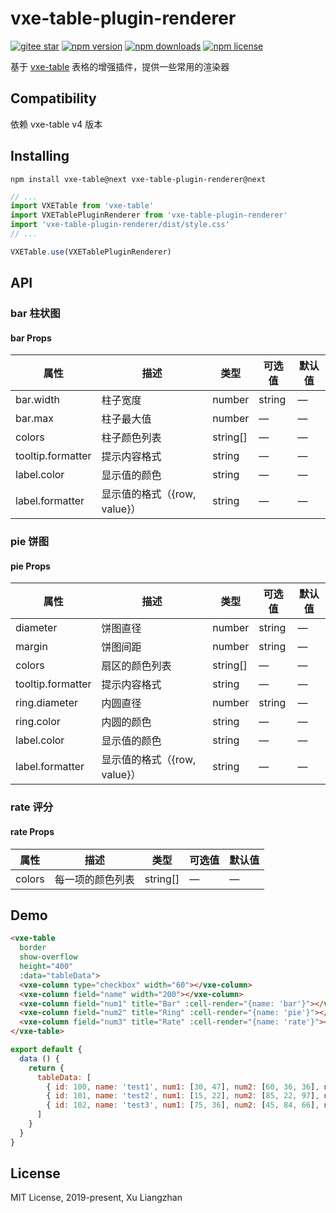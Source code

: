 # vxe-table-plugin-renderer

[![gitee star](https://gitee.com/x-extends/vxe-table-plugin-renderer/badge/star.svg?theme=dark)](https://gitee.com/x-extends/vxe-table-plugin-renderer/stargazers)
[![npm version](https://img.shields.io/npm/v/vxe-table-plugin-renderer.svg?style=flat-square)](https://www.npmjs.com/package/vxe-table-plugin-renderer)
[![npm downloads](https://img.shields.io/npm/dm/vxe-table-plugin-renderer.svg?style=flat-square)](http://npm-stat.com/charts.html?package=vxe-table-plugin-renderer)
[![npm license](https://img.shields.io/github/license/mashape/apistatus.svg)](LICENSE)

基于 [vxe-table](https://github.com/x-extends/vxe-table) 表格的增强插件，提供一些常用的渲染器

## Compatibility

依赖 vxe-table v4 版本  

## Installing

```shell
npm install vxe-table@next vxe-table-plugin-renderer@next
```

```javascript
// ...
import VXETable from 'vxe-table'
import VXETablePluginRenderer from 'vxe-table-plugin-renderer'
import 'vxe-table-plugin-renderer/dist/style.css'
// ...

VXETable.use(VXETablePluginRenderer)
```

## API

### bar 柱状图

#### bar Props

| 属性 | 描述 | 类型 | 可选值 | 默认值 |
|------|------|-----|-----|-----|
| bar.width | 柱子宽度 | number | string | — | — |
| bar.max | 柱子最大值 | number | — | — |
| colors | 柱子颜色列表 | string[] | — | — |
| tooltip.formatter | 提示内容格式 | string | — | — |
| label.color | 显示值的颜色 | string | — | — |
| label.formatter | 显示值的格式（{row, value}） | string | — | — |

### pie 饼图

#### pie Props

| 属性 | 描述 | 类型 | 可选值 | 默认值 |
|------|------|-----|-----|-----|
| diameter | 饼图直径 | number | string | — | — |
| margin | 饼图间距 | number | string | — | 1px |
| colors | 扇区的颜色列表 | string[] | — | — |
| tooltip.formatter | 提示内容格式 | string | — | — |
| ring.diameter| 内圆直径 | number | string | — | — |
| ring.color | 内圆的颜色 | string | — | — |
| label.color | 显示值的颜色 | string | — | — |
| label.formatter | 显示值的格式（{row, value}） | string | — | — |

### rate 评分

#### rate Props

| 属性 | 描述 | 类型 | 可选值 | 默认值 |
|------|------|-----|-----|-----|
| colors | 每一项的颜色列表 | string[] | — | — |

## Demo

```html
<vxe-table
  border
  show-overflow
  height="400"
  :data="tableData">
  <vxe-column type="checkbox" width="60"></vxe-column>
  <vxe-column field="name" width="200"></vxe-column>
  <vxe-column field="num1" title="Bar" :cell-render="{name: 'bar'}"></vxe-column>
  <vxe-column field="num2" title="Ring" :cell-render="{name: 'pie'}"></vxe-column>
  <vxe-column field="num3" title="Rate" :cell-render="{name: 'rate'}"></vxe-column>
</vxe-table>
```

```javascript
export default {
  data () {
    return {
      tableData: [
        { id: 100, name: 'test1', num1: [30, 47], num2: [60, 36, 36], num3: 3 },
        { id: 101, name: 'test2', num1: [15, 22], num2: [85, 22, 97], num3: 1 },
        { id: 102, name: 'test3', num1: [75, 36], num2: [45, 84, 66], num3: 5 }
      ]
    }
  }
}
```

## License

MIT License, 2019-present, Xu Liangzhan